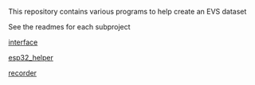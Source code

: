 This repository contains various programs to help create an EVS dataset

See the readmes for each subproject

[interface](interface/README.md)

[esp32_helper](esp32_helper/README.md)

[recorder](recorder/README.md)